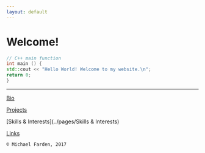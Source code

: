 ```yaml
---
layout: default
---
```


# [](#header-1)Welcome!
```c++
// C++ main function
int main () {
std::cout << "Hello World! Welcome to my website.\n";
return 0;
}
```

* * *

[Bio](../pages/Bio)

[Projects](../pages/Projects)

[Skills & Interests](../pages/Skills & Interests)

[Links](../pages/Links)

```
© Michael Farden, 2017
```
